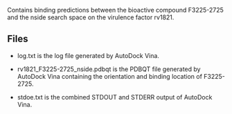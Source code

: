 Contains binding predictions between the bioactive compound F3225-2725 and the nside search space on the virulence factor rv1821.

## Files

- log.txt is the log file generated by AutoDock Vina.

- rv1821_F3225-2725_nside.pdbqt is the PDBQT file generated by AutoDock Vina containing the orientation and binding location of F3225-2725.

- stdoe.txt is the combined STDOUT and STDERR output of AutoDock Vina.

